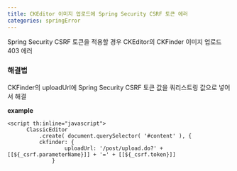 ```yaml
---
title: CKEditor 이미지 업로드에 Spring Security CSRF 토큰 에러
categories: springError
---
```


Spring Security CSRF 토큰을 적용할 경우 CKEditor의 CKFinder 이미지 업로드 403 에러

### 해결법
CKFinder의 uploadUrl에 Spring Security CSRF 토큰 값을 쿼리스트링 값으로 넣어서 해결

**example**
```script
<script th:inline="javascript">
      ClassicEditor
          .create( document.querySelector( '#content' ), {
          ckfinder: {
                  uploadUrl: '/post/upload.do?' + [[${_csrf.parameterName}]] + '=' + [[${_csrf.token}]]
              }
```
